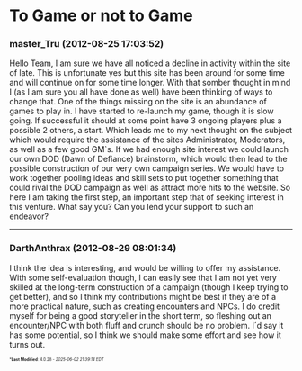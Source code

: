 # To Game or not to Game

### **master_Tru** (2012-08-25 17:03:52)

Hello Team,
I am sure we have all noticed a decline in activity within the site of late. This is unfortunate yes but this site has been around for some time and will continue on for some time longer. With that somber thought in mind I (as I am sure you all have done as well) have been thinking of ways to change that.
One of the things missing on the site is an abundance of games to play in. I have started to re-launch my game, though it is slow going. If successful it should at some point have 3 ongoing players plus a possible 2 others, a start. Which leads me to my next thought on the subject which would require the assistance of the sites Administrator, Moderators, as well as a few good GM`s.
If we had enough site interest we could launch our own DOD (Dawn of Defiance) brainstorm, which would then lead to the possible construction of our very own campaign series. We would have to work together pooling ideas and skill sets to put together something that could rival the DOD campaign as well as attract more hits to the website.
So here I am taking the first step, an important step that of seeking interest in this venture. What say you? Can you lend your support to such an endeavor?

---

### **DarthAnthrax** (2012-08-29 08:01:34)

I think the idea is interesting, and would be willing to offer my assistance. With some self-evaluation though, I can easily see that I am not yet very skilled at the long-term construction of a campaign (though I keep trying to get better), and so I think my contributions might be best if they are of a more practical nature, such as creating encounters and NPCs. I do credit myself for being a good storyteller in the short term, so fleshing out an encounter/NPC with both fluff and crunch should be no problem.
I´d say it has some potential, so I think we should make some effort and see how it turns out.



<span style="font-size: 0.5em;">***Last Modified**: 4.0.28 - *2025-06-02 21:39:14 EDT*</span>